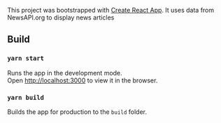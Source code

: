 This project was bootstrapped with [Create React App](https://github.com/facebook/create-react-app). It uses data from NewsAPI.org to display news articles

## Build

### `yarn start`

Runs the app in the development mode.<br />
Open [http://localhost:3000](http://localhost:3000) to view it in the browser.

### `yarn build`

Builds the app for production to the `build` folder.
